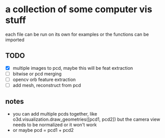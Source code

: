 # a collection of some computer vis stuff

each file can be run on its own for examples or the functions can be imported

## TODO

- [x] multiple images to pcd, maybe this will be feat extraction
- [ ] bitwise or pcd merging
- [ ] opencv orb feature extraction
- [ ] add mesh, reconstruct from pcd

## notes

- you can add multiple pcds together, like o3d.visualization.draw_geometries([pcd1, pcd2]) but the camera view needs to be normalized or it won't work
- or maybe pcd = pcd1 + pcd2
